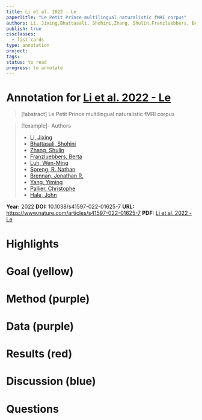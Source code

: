 ```yaml
---
title: Li et al. 2022 - Le
paperTitle: "Le Petit Prince multilingual naturalistic fMRI corpus"
authors: Li, Jixing,Bhattasali, Shohini,Zhang, Shulin,Franzluebbers, Berta,Luh, Wen-Ming,Spreng, R. Nathan,Brennan, Jonathan R.,Yang, Yiming,Pallier, Christophe,Hale, John
publish: true
cssclasses:
  - list-cards
type: annotation
project:
tags:
status: to read
progress: to annotate
---
```

# Annotation for [Li et al. 2022 - Le](Papers/References/Li%20et%20al.%202022%20-%20Le)

> [!abstract] Le Petit Prince multilingual naturalistic fMRI corpus

> [!example]- Authors
> - [Li, Jixing](Li%2C%20Jixing)
> - [Bhattasali, Shohini](Bhattasali%2C%20Shohini)
> - [Zhang, Shulin](Zhang%2C%20Shulin)
> - [Franzluebbers, Berta](Franzluebbers%2C%20Berta)
> - [Luh, Wen-Ming](Luh%2C%20Wen-Ming)
> - [Spreng, R. Nathan](Spreng%2C%20R.%20Nathan)
> - [Brennan, Jonathan R.](Brennan%2C%20Jonathan%20R.)
> - [Yang, Yiming](Yang%2C%20Yiming)
> - [Pallier, Christophe](Pallier%2C%20Christophe)
> - [Hale, John](Hale%2C%20John)

**Year:** 2022
**DOI:** 10.1038/s41597-022-01625-7
**URL:** https://www.nature.com/articles/s41597-022-01625-7
**PDF:** [Li et al. 2022 - Le](Papers/PDFs/Li%20et%20al.%202022%20-%20Le%20Petit%20Prince%20multilingual%20naturalistic%20fMRI%20corpus.pdf)

# Highlights


# Goal (yellow)


# Method (purple)


# Data (purple)


# Results (red)


# Discussion (blue)


# Questions

